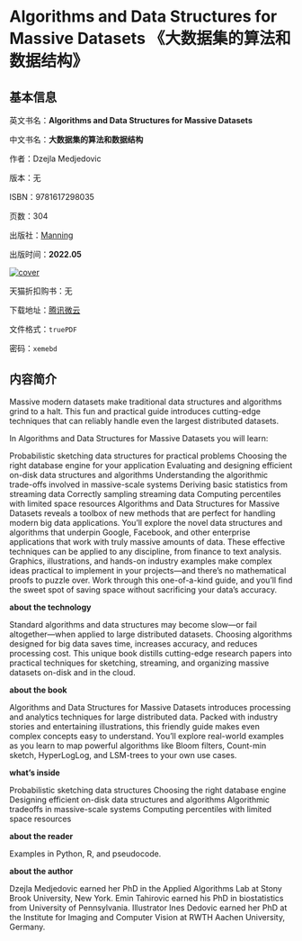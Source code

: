 # Algorithms and Data Structures for Massive Datasets 《大数据集的算法和数据结构》

## 基本信息

英文书名：**Algorithms and Data Structures for Massive Datasets**

中文书名：**大数据集的算法和数据结构**

作者：Dzejla Medjedovic

版本：无

ISBN：9781617298035

页数：304

出版社：[Manning](https://www.manning.com/books/algorithms-and-data-structures-for-massive-datasets)

出版时间：**2022.05**

<a title="点击购买正版纸质图书" target="_blank" href="https://www.manning.com/books/algorithms-and-data-structures-for-massive-datasets">
<img :src="$withBase('/images/algorithms_and_data_structures_for_massive_datasets.jpg')" alt="cover">
</a>

天猫折扣购书：无

下载地址：[腾讯微云](https://share.weiyun.com/JvNuhbEm)

文件格式：`truePDF`

密码：`xemebd`

## 内容简介

Massive modern datasets make traditional data structures and algorithms grind to a halt. This fun and practical guide introduces cutting-edge techniques that can reliably handle even the largest distributed datasets.

In Algorithms and Data Structures for Massive Datasets you will learn:

Probabilistic sketching data structures for practical problems
Choosing the right database engine for your application
Evaluating and designing efficient on-disk data structures and algorithms
Understanding the algorithmic trade-offs involved in massive-scale systems
Deriving basic statistics from streaming data
Correctly sampling streaming data
Computing percentiles with limited space resources
Algorithms and Data Structures for Massive Datasets reveals a toolbox of new methods that are perfect for handling modern big data applications. You’ll explore the novel data structures and algorithms that underpin Google, Facebook, and other enterprise applications that work with truly massive amounts of data. These effective techniques can be applied to any discipline, from finance to text analysis. Graphics, illustrations, and hands-on industry examples make complex ideas practical to implement in your projects—and there’s no mathematical proofs to puzzle over. Work through this one-of-a-kind guide, and you’ll find the sweet spot of saving space without sacrificing your data’s accuracy.

**about the technology**

Standard algorithms and data structures may become slow—or fail altogether—when applied to large distributed datasets. Choosing algorithms designed for big data saves time, increases accuracy, and reduces processing cost. This unique book distills cutting-edge research papers into practical techniques for sketching, streaming, and organizing massive datasets on-disk and in the cloud.

**about the book**

Algorithms and Data Structures for Massive Datasets introduces processing and analytics techniques for large distributed data. Packed with industry stories and entertaining illustrations, this friendly guide makes even complex concepts easy to understand. You’ll explore real-world examples as you learn to map powerful algorithms like Bloom filters, Count-min sketch, HyperLogLog, and LSM-trees to your own use cases.

**what’s inside**

Probabilistic sketching data structures
Choosing the right database engine
Designing efficient on-disk data structures and algorithms
Algorithmic tradeoffs in massive-scale systems
Computing percentiles with limited space resources

**about the reader**

Examples in Python, R, and pseudocode.

**about the author**

Dzejla Medjedovic earned her PhD in the Applied Algorithms Lab at Stony Brook University, New York. Emin Tahirovic earned his PhD in biostatistics from University of Pennsylvania. Illustrator Ines Dedovic earned her PhD at the Institute for Imaging and Computer Vision at RWTH Aachen University, Germany.

